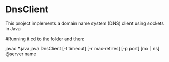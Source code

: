 # DnsClient
This project implements a domain name system (DNS) client using sockets in Java

#Running it
cd to the folder and then:

javac *.java
java DnsClient [-t timeout] [-r max-retires] [-p port] [mx | ns] @server name

